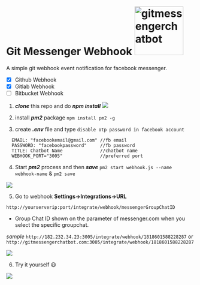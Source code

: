 # Git Messenger Webhook <img src="https://i.imgur.com/7CRqZuu.png" alt="gitmessengerchatbot" width="130px"/>

A simple git webhook event notification for facebook messenger.


- [x] Github Webhook
- [x] Gitlab Webhook
- [ ] Bitbucket Webhook

1. _**clone**_ this repo and do _**npm install**_
![](https://i.imgur.com/ltOWyLO.gif )


2. install _**pm2**_ package `npm install pm2 -g`
3. create _**.env**_  file and type `disable otp password in facebook account`

```
  EMAIL: "facebookemail@gmail.com" //fb email
  PASSWORD: "facebookpassword"     //fb password
  TITLE: Chatbot Name              //chatbot name
  WEBHOOK_PORT="3005"              //preferred port
  ```
4. Start _**pm2**_ process and then _**save**_
  `pm2 start webhook.js --name webhook-name` & 
  `pm2 save`
  

![](https://i.imgur.com/oTwelow.gif)

5. Go to webhook __**Settings->Integrations->URL**__

`http://yourserverip:port/integrate/webhook/messengerGroupChatID`
- Group Chat ID shown on the parameter of messenger.com when you select the specific groupchat.


_sample_
`http://182.232.34.23:3005/integrate/webhook/1818601588228287` or 
`http://gitmessengerchatbot.com:3005/integrate/webhook/1818601588228287`

![](https://i.imgur.com/v392OCO.gif)


6. Try it yourself :smiley:

![](https://i.imgur.com/aXNIesX.gif)


